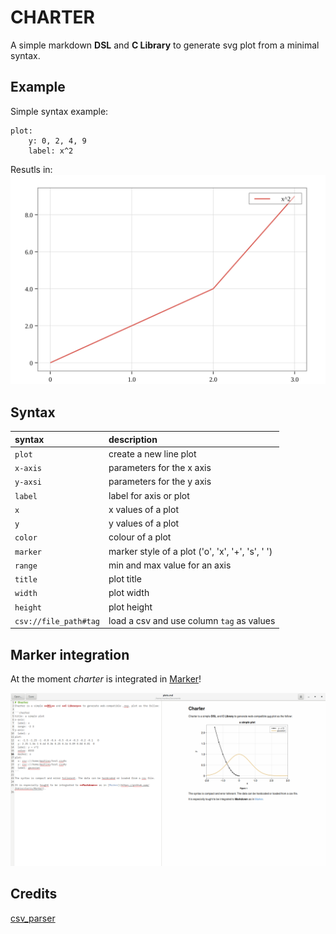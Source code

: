 # CHARTER
A simple markdown **DSL** and **C Library** to generate svg plot from a minimal syntax.

## Example

Simple syntax example:

```
plot:
    y: 0, 2, 4, 9
    label: x^2
```

Resutls in:
![result](test/test.svg)

## Syntax

| syntax | description |
| :----- | :------  |
|```plot```| create a new line plot|
|```x-axis```| parameters for the x axis |
|```y-axsi```| parameters for the y axis |
|```label``` | label for axis or plot |
|```x```| x values of a plot |
|```y```| y values of a plot | 
|```color```| colour of a plot |  
|```marker```| marker style of a plot ('o', 'x', '+', 's', ' ')|
|```range```| min and max value for an axis |
|```title```| plot title |
|```width```| plot width |
|```height```| plot height |
|```csv://file_path#tag```| load a csv and use column ```tag``` as values |

## Marker integration
At the moment _charter_ is integrated in [Marker](https://github.com/fabiocolacio/Marker/)!

![marker and charter](marker_charter_support.png)

## Credits

[csv_parser](https://github.com/JamesRamm/csv_parserhttps://github.com/JamesRamm/csv_parser) 
